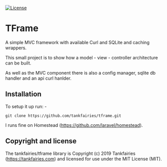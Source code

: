 [![License](https://poser.pugx.org/tankfairies/tframe/license)](https://packagist.org/packages/tankfairies/tframe)

# TFrame
A simple MVC framework with available Curl and SQLite and caching wrappers.

This small project is to show how a model - view - controller architecture can be built.

As well as the MVC component there is also a config manager, sqlite db handler and an api curl hanlder.

## Installation

To setup it up run: -

`git clone https://github.com/tankfairies/tframe.git`

I runs fine on Homestead (https://github.com/laravel/homestead).

## Copyright and license

The tankfairies/tframe library is Copyright (c) 2019 Tankfairies (https://tankfairies.com) and licensed for use under the MIT License (MIT).
